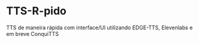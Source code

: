 # TTS-R-pido
TTS de maneira rápida com interface/UI utilizando EDGE-TTS, Elevenlabs e em breve ConquiTTS
